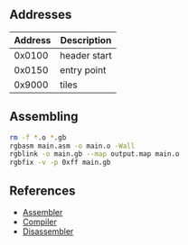 ## Addresses

| Address | Description  |
| ------- | ------------ |
| 0x0100  | header start |
| 0x0150  | entry point  |
| 0x9000  | tiles        |

## Assembling

```sh
rm -f *.o *.gb
rgbasm main.asm -o main.o -Wall
rgblink -o main.gb --map output.map main.o
rgbfix -v -p 0xff main.gb
```


## References

- [Assembler](https://rgbds.gbdev.io/install/linux)
- [Compiler](https://github.com/gbdk-2020/gbdk-2020)
- [Disassembler](https://github.com/mattcurrie/mgbdis)

